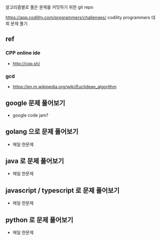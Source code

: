 알고리즘별로 풀은 문제를 커밋하기 위한 git repo

https://app.codility.com/programmers/challenges/
codility programmers 대회 문제 풀기

## ref

### CPP online ide

- http://cpp.sh/

### gcd
- https://en.m.wikipedia.org/wiki/Euclidean_algorithm


## google 문제 풀어보기

- google code jam?

## golang 으로 문제 풀어보기
- 매일 한문제

## java 로 문제 풀어보기
- 매일 한문제

## javascript / typescript 로 문제 풀어보기
- 매일 한문제

## python 로 문제 풀어보기
- 매일 한문제
